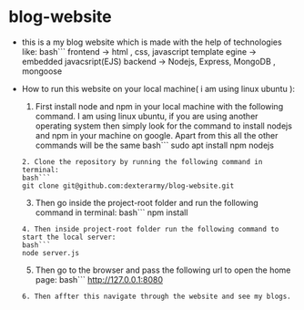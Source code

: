 # blog-website

* this is a my blog website which is made with the help of technologies like:
bash```
frontend -> html , css, javascript
template egine -> embedded javacsript(EJS)
backend -> Nodejs, Express, MongoDB , mongoose

* How to run this website on your local machine( i am using linux ubuntu ): 
   1. First install node and npm in your local machine with the following command. I am using linux ubuntu, if you are using another operating system then simply look for the command to install nodejs and npm in your machine on google. Apart from this all the other commands will be the same
   bash```
    sudo apt install npm nodejs
   ```
   2. Clone the repository by running the following command in terminal:
   bash```
   git clone git@github.com:dexterarmy/blog-website.git
   ```
   3. Then go inside the project-root folder and run the following command in terminal:
   bash```
   npm install
   ```
   4. Then inside project-root folder run the following command to start the local server:
   bash```
   node server.js
   ```
   5. Then go to the browser and pass the following url to open the home page:
   bash```
   http://127.0.0.1:8080
   ```
   6. Then affter this navigate through the website and see my blogs.
